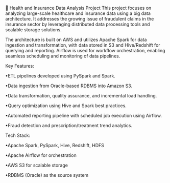 🚀 Health and Insurance Data Analysis Project This project focuses on analyzing large-scale healthcare and insurance data using a big data architecture. It addresses the growing issue of fraudulent claims in the insurance sector by leveraging distributed data processing tools and scalable storage solutions.

The architecture is built on AWS and utilizes Apache Spark for data ingestion and transformation, with data stored in S3 and Hive/Redshift for querying and reporting. Airflow is used for workflow orchestration, enabling seamless scheduling and monitoring of data pipelines.

Key Features:

•ETL pipelines developed using PySpark and Spark.

•Data ingestion from Oracle-based RDBMS into Amazon S3.

•Data transformation, quality assurance, and incremental load handling.

•Query optimization using Hive and Spark best practices.

•Automated reporting pipeline with scheduled job execution using Airflow.

•Fraud detection and prescription/treatment trend analytics.

Tech Stack:

•Apache Spark, PySpark, Hive, Redshift, HDFS

•Apache Airflow for orchestration

•AWS S3 for scalable storage

•RDBMS (Oracle) as the source system

